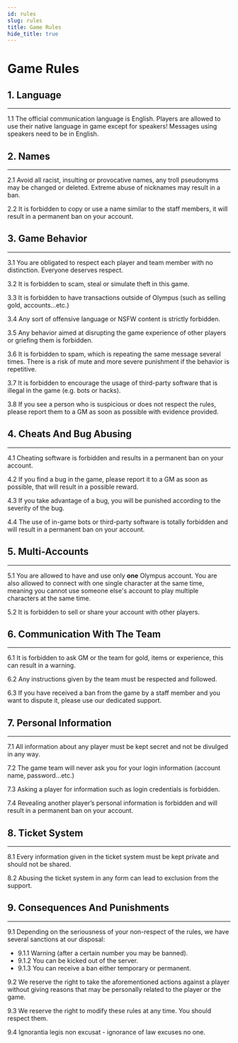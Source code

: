 ```yaml
---
id: rules
slug: rules
title: Game Rules
hide_title: true
---
```


# Game Rules

## 1. Language 
---
1.1 The official communication language is English. Players are allowed to use their native language in game except for speakers! Messages using speakers need to be in English.

## 2. Names 
---
2.1 Avoid all racist, insulting or provocative names, any troll pseudonyms may be changed or deleted. Extreme abuse of nicknames may result in a ban. 

2.2 It is forbidden to copy or use a name similar to the staff members, it will result in a permanent ban on your account. 

## 3. Game Behavior 
---
3.1 You are obligated to respect each player and team member with no distinction. Everyone deserves respect.

3.2 It is forbidden to scam, steal or simulate theft in this game.

3.3 It is forbidden to have transactions outside of Olympus (such as selling gold, accounts...etc.) 

3.4 Any sort of offensive language or NSFW content is strictly forbidden. 

3.5 Any behavior aimed at disrupting the game experience of other players or griefing them is forbidden.

3.6 It is forbidden to spam, which is repeating the same message several times. There is a risk of mute and more severe punishment if the behavior is repetitive. 

3.7 It is forbidden to encourage the usage of third-party software that is illegal in the game (e.g. bots or hacks). 

3.8 If you see a person who is suspicious or does not respect the rules, please report them to a GM as soon as possible with evidence provided. 

## 4. Cheats And Bug Abusing 
---
4.1 Cheating software is forbidden and results in a permanent ban on your account. 

4.2 If you find a bug in the game, please report it to a GM as soon as possible, that will result in a possible reward.

4.3 If you take advantage of a bug, you will be punished according to the severity of the bug. 

4.4 The use of in-game bots or third-party software is totally forbidden and will result in a permanent ban on your account. 

## 5. Multi-Accounts 
---
5.1 You are allowed to have and use only **one** Olympus account. You are also allowed to connect with one single character at the same time, meaning you cannot use someone else's account to play multiple characters at the same time.

5.2 It is forbidden to sell or share your account with other players. 

## 6. Communication With The Team 
---
6.1 It is forbidden to ask GM or the team for gold, items or experience, this can result in a warning. 

6.2 Any instructions given by the team must be respected and followed. 

6.3 If you have received a ban from the game by a staff member and you want to dispute it, please use our dedicated support. 


## 7. Personal Information 
---
7.1 All information about any player must be kept secret and not be divulged in any way. 

7.2 The game team will never ask you for your login information (account name, password...etc.) 

7.3 Asking a player for information such as login credentials is forbidden.  

7.4 Revealing another player’s personal information is forbidden and will result in a permanent ban on your account. 

## 8. Ticket System 
---
8.1 Every information given in the ticket system must be kept private and should not be shared.

8.2 Abusing the ticket system in any form can lead to exclusion from the support.

## 9. Consequences And Punishments 
---
9.1 Depending on the seriousness of your non-respect of the rules, we have several sanctions at our disposal:  
- 9.1.1 Warning (after a certain number you may be banned). 
- 9.1.2 You can be kicked out of the server. 
- 9.1.3 You can receive a ban either temporary or permanent. 

9.2 We reserve the right to take the aforementioned actions against a player without giving reasons that may be personally related to the player or the game. 

9.3 We reserve the right to modify these rules at any time. You should respect them. 

9.4 Ignorantia legis non excusat - ignorance of law excuses no one. 
